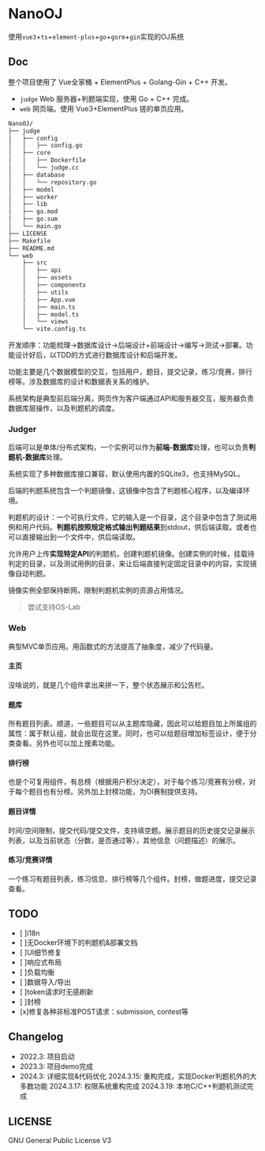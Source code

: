 # NanoOJ

使用`vue3`+`ts`+`element-plus`+`go`+`gorm`+`gin`实现的OJ系统

## Doc

整个项目使用了 Vue全家桶 + ElementPlus + Golang-Gin + C++ 开发。

- `judge` Web 服务器+判题端实现，使用 Go + C++ 完成。
- `web` 网页端。使用 Vue3+ElementPlus 搓的单页应用。

```bash
NanoOJ/
├── judge
│   ├── config
│   │   ├── config.go
│   ├── core
│   │   ├── Dockerfile
│   │   └── judge.cc
│   ├── database
│   │   └── repository.go
│   ├── model
│   ├── worker
│   ├── lib
│   ├── go.mod
│   ├── go.sum
│   └── main.go
├── LICENSE
├── Makefile
├── README.md
└── web
    ├── src
    │   ├── api
    │   ├── assets
    │   ├── components
    │   ├── utils
    │   ├── App.vue
    │   ├── main.ts
    │   ├── model.ts
    │   └── views
    └── vite.config.ts
```

开发顺序：功能梳理->数据库设计->后端设计+前端设计->编写->测试->部署。功能设计好后，以TDD的方式进行数据库设计和后端开发。

功能主要是几个数据模型的交互，包括用户，题目，提交记录，练习/竞赛，排行榜等。涉及数据库的设计和数据表关系的维护。

系统架构是典型前后端分离，网页作为客户端通过API和服务器交互，服务器负责数据库层操作，以及判题机的调度。

### Judger

后端可以是单体/分布式架构，一个实例可以作为**前端-数据库**处理，也可以负责**判题机-数据库**处理。

系统实现了多种数据库接口兼容，默认使用内置的SQLite3，也支持MySQL。

后端的判题系统包含一个判题镜像，这镜像中包含了判题核心程序，以及编译环境。

判题机的设计：一个可执行文件，它的输入是一个目录，这个目录中包含了测试用例和用户代码。**判题机按照规定格式输出判题结果**到stdout，供后端读取。或者也可以直接输出到一个文件中，供后端读取。

允许用户上传**实现特定API**的判题机，创建判题机镜像。创建实例的时候，挂载待判定的目录，以及测试用例的目录，来让后端直接判定固定目录中的内容，实现镜像自动判题。

镜像实例全部保持断网，限制判题机实例的资源占用情况。

>尝试支持OS-Lab

### Web

典型MVC单页应用。用函数式的方法提高了抽象度，减少了代码量。

#### 主页

没啥说的，就是几个组件拿出来拼一下，整个状态展示和公告栏。

#### 题库

所有题目列表。顺道，一些题目可以从主题库隐藏，因此可以给题目加上所属组的属性：属于默认组，就会出现在这里。同时，也可以给题目增加标签设计，便于分类查看。另外也可以加上搜素功能。

#### 排行榜

也是个可复用组件，有总榜（根据用户积分决定），对于每个练习/竞赛有分榜，对于每个题目也有分榜。另外加上封榜功能，为OI赛制提供支持。

#### 题目详情

时间/空间限制，提交代码/提交文件，支持填空题。展示题目的历史提交记录展示列表，以及当前状态（分数，是否通过等），其他信息（问题描述）的展示。

#### 练习/竞赛详情

一个练习有题目列表，练习信息、排行榜等几个组件。封榜，做题进度，提交记录查看。

## TODO

- [ ]i18n
- [ ]无Docker环境下的判题机&部署文档
- [ ]UI细节修复
- [ ]响应式布局
- [ ]负载均衡
- [ ]数据导入/导出
- [ ]token请求时无感刷新
- [ ]封榜
- [x]修复各种非标准POST请求：submission, contest等

## Changelog

- 2022.3: 项目启动
- 2023.3: 项目demo完成
- 2024.3: 详细实现&代码优化
    2024.3.15: 重构完成，实现Docker判题机外的大多数功能
    2024.3.17: 权限系统重构完成
    2024.3.19: 本地C/C++判题机测试完成

## LICENSE

GNU General Public License V3
